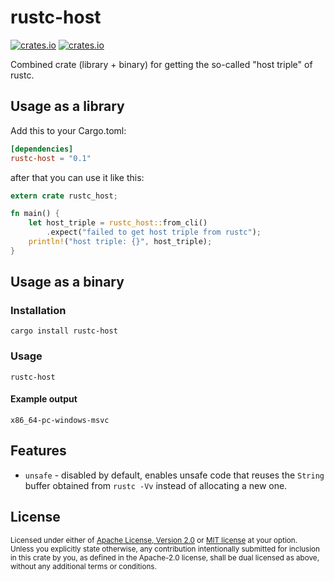 # rustc-host

[![crates.io](https://img.shields.io/crates/v/rustc-host.svg)][`rustc-host`]
[![crates.io](https://img.shields.io/crates/d/rustc-host.svg)][`rustc-host`]

Combined crate (library + binary) for getting the so-called "host triple" of rustc.

## Usage as a library

Add this to your Cargo.toml:

```toml
[dependencies]
rustc-host = "0.1"
```

after that you can use it like this:

```rust
extern crate rustc_host;

fn main() {
    let host_triple = rustc_host::from_cli()
        .expect("failed to get host triple from rustc");
    println!("host triple: {}", host_triple);
}
```

## Usage as a binary

### Installation

```console
cargo install rustc-host
```

### Usage

```console
rustc-host
```

#### Example output

```text
x86_64-pc-windows-msvc
```

## Features

* `unsafe` - disabled by default, enables unsafe code that reuses the `String`
buffer obtained from `rustc -Vv` instead of allocating a new one.

## License

<sup>
Licensed under either of <a href="LICENSE-APACHE">Apache License, Version
2.0</a> or <a href="LICENSE-MIT">MIT license</a> at your option.
</sup>

<br>

<sub>
Unless you explicitly state otherwise, any contribution intentionally submitted
for inclusion in this crate by you, as defined in the Apache-2.0 license, shall
be dual licensed as above, without any additional terms or conditions.
</sub>

[`rustc-host`]: https://crates.io/crates/rustc-host

